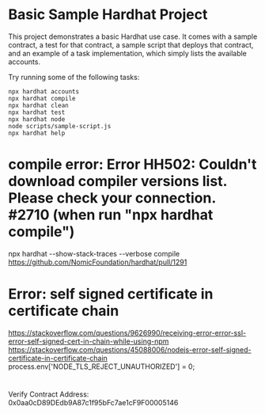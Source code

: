 # Basic Sample Hardhat Project

This project demonstrates a basic Hardhat use case. It comes with a sample contract, a test for that contract, a sample script that deploys that contract, and an example of a task implementation, which simply lists the available accounts.

Try running some of the following tasks:

```shell
npx hardhat accounts
npx hardhat compile
npx hardhat clean
npx hardhat test
npx hardhat node
node scripts/sample-script.js
npx hardhat help
```

# compile error: Error HH502: Couldn't download compiler versions list. Please check your connection. #2710 (when run "npx hardhat compile")
npx hardhat --show-stack-traces --verbose compile
https://github.com/NomicFoundation/hardhat/pull/1291

# Error: self signed certificate in certificate chain
https://stackoverflow.com/questions/9626990/receiving-error-error-ssl-error-self-signed-cert-in-chain-while-using-npm
https://stackoverflow.com/questions/45088006/nodejs-error-self-signed-certificate-in-certificate-chain
process.env['NODE_TLS_REJECT_UNAUTHORIZED'] = 0;

#
Verify Contract Address: 0x0aa0cD89DEdb9A87c1f95bFc7ae1cF9F00005146
